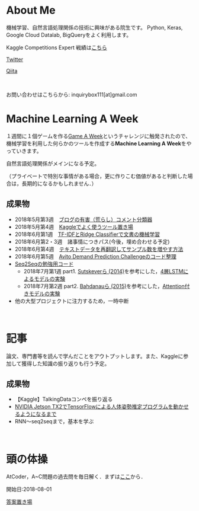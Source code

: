 # About Me

機械学習、自然言語処理関係の技術に興味がある院生です。
Python, Keras, Google Cloud Datalab, BigQueryをよく利用します。

Kaggle Competitions Expert
戦績は[こちら](https://www.kaggle.com/ababa83)

[Twitter](https://twitter.com/ababa831)

[Qiita](https://qiita.com/ababa831)

<br>

お問い合わせはこちらから: 
inquirybox111[at]gmail.com

# Machine Learning A Week

１週間に１個ゲームを作る[Game A Week](https://www.gamasutra.com/blogs/RamiIsmail/20140226/211807/Game_A_Week_Getting_Experienced_At_Failure.php)というチャレンジに触発されたので、機械学習を利用した何らかのツールを作成する**Machine Learning A Week**をやっていきます。

自然言語処理関係がメインになる予定。

（プライベートで特別な事情がある場合，更に作りこむ価値があると判断した場合は，長期的になるかもしれません．）


## 成果物
- 2018年5月第3週　[ブログの有害（荒らし）コメント分類器](https://github.com/ababa893/blog-toxic-comment-classification)
- 2018年5月第4週　[Kaggleでよく使うツール置き場](https://github.com/ababa893/kaggle-tools) 
- 2018年6月第1週　[TF-IDFとRidge Classifierで文書の機械学習](https://github.com/ababa893/tfidf-ridge)
- 2018年6月第2・3週　諸事情につきパス(今後，埋め合わせる予定)
- 2018年6月第4週　[テキストデータを再翻訳してサンプル数を増やす方法](https://github.com/ababa893/text_augmentation)
- 2018年6月第5週　[Avito Demand Prediction Challengeのコード整理](https://github.com/ababa893/kaggle-avito)
- [Seq2Seqの勉強用コード](https://github.com/ababa893/seq2seq-practice)
    - 2018年7月第1週  part1. [Sutskeverら (2014)](https://papers.nips.cc/paper/5346-sequence-to-sequence-learning-with-neural-networks.pdf)を参考にした，[4層LSTMによるモデルの実験](https://github.com/ababa893/seq2seq-practice/blob/master/model_experiment.ipynb)
    - 2018年7月第2週  part2. [Bahdanauら (2015)](https://arxiv.org/pdf/1409.0473.pdf)を参考にした，[Attention付きモデルの実験]()
- 他の大型プロジェクトに注力するため，一時中断
<br>

# 記事

論文、専門書等を読んで学んだことをアウトプットします。また、Kaggleに参加して獲得した知識の振り返りも行う予定。

## 成果物
- 【Kaggle】TalkingDataコンペを振り返る
- [NVIDIA Jetson TX2でTensorFlowによる人体姿勢推定プログラムを動かせるようになるまで](https://qiita.com/ababa893/items/57b43e788d684c380866)
- RNN～seq2seqまで，基本を学ぶ

<br>

# 頭の体操
AtCoder，A~C問題の過去問を毎日解く．まずは[ここ](http://delta114514.hatenablog.jp/entry/2018/03/15/014555)から．

開始日:2018-08-01

[答案置き場](https://github.com/ababa893/atcoder_beginners)